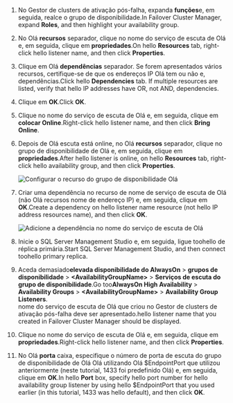 1. <span data-ttu-id="f89e9-101">No Gestor de clusters de ativação pós-falha, expanda **funções**e, em seguida, realce o grupo de disponibilidade.</span><span class="sxs-lookup"><span data-stu-id="f89e9-101">In Failover Cluster Manager, expand **Roles**, and then highlight your availability group.</span></span>  

2. <span data-ttu-id="f89e9-102">No Olá **recursos** separador, clique no nome do serviço de escuta de Olá e, em seguida, clique em **propriedades**.</span><span class="sxs-lookup"><span data-stu-id="f89e9-102">On hello **Resources** tab, right-click hello listener name, and then click **Properties**.</span></span>

3. <span data-ttu-id="f89e9-103">Clique em Olá **dependências** separador. Se forem apresentados vários recursos, certifique-se de que os endereços IP Olá tem ou não e, dependências.</span><span class="sxs-lookup"><span data-stu-id="f89e9-103">Click hello **Dependencies** tab. If multiple resources are listed, verify that hello IP addresses have OR, not AND, dependencies.</span></span>  

4. <span data-ttu-id="f89e9-104">Clique em **OK**.</span><span class="sxs-lookup"><span data-stu-id="f89e9-104">Click **OK**.</span></span>

5. <span data-ttu-id="f89e9-105">Clique no nome do serviço de escuta de Olá e, em seguida, clique em **colocar Online**.</span><span class="sxs-lookup"><span data-stu-id="f89e9-105">Right-click hello listener name, and then click **Bring Online**.</span></span>

6. <span data-ttu-id="f89e9-106">Depois de Olá escuta está online, no Olá **recursos** separador, clique no grupo de disponibilidade de Olá e, em seguida, clique em **propriedades**.</span><span class="sxs-lookup"><span data-stu-id="f89e9-106">After hello listener is online, on hello **Resources** tab, right-click hello availability group, and then click **Properties**.</span></span>
   
    ![Configurar o recurso do grupo de disponibilidade Olá](./media/virtual-machines-sql-server-configure-alwayson-availability-group-listener/IC678772.gif)

7. <span data-ttu-id="f89e9-108">Criar uma dependência no recurso de nome de serviço de escuta de Olá (não Olá recursos nome de endereço IP) e, em seguida, clique em **OK**.</span><span class="sxs-lookup"><span data-stu-id="f89e9-108">Create a dependency on hello listener name resource (not hello IP address resources name), and then click **OK**.</span></span>
   
    ![Adicione a dependência no nome do serviço de escuta de Olá](./media/virtual-machines-sql-server-configure-alwayson-availability-group-listener/IC678773.gif)

8. <span data-ttu-id="f89e9-110">Inicie o SQL Server Management Studio e, em seguida, ligue toohello de réplica primária.</span><span class="sxs-lookup"><span data-stu-id="f89e9-110">Start SQL Server Management Studio, and then connect toohello primary replica.</span></span>

9. <span data-ttu-id="f89e9-111">Aceda demasiado**elevada disponibilidade do AlwaysOn** > **grupos de disponibilidade** > **\<AvailabilityGroupName\>**   >  **Serviços de escuta do grupo de disponibilidade**.</span><span class="sxs-lookup"><span data-stu-id="f89e9-111">Go too**AlwaysOn High Availability** > **Availability Groups** > **\<AvailabilityGroupName\>** > **Availability Group Listeners**.</span></span>  
    <span data-ttu-id="f89e9-112">nome do serviço de escuta de Olá que criou no Gestor de clusters de ativação pós-falha deve ser apresentado.</span><span class="sxs-lookup"><span data-stu-id="f89e9-112">hello listener name that you created in Failover Cluster Manager should be displayed.</span></span>

10. <span data-ttu-id="f89e9-113">Clique no nome do serviço de escuta de Olá e, em seguida, clique em **propriedades**.</span><span class="sxs-lookup"><span data-stu-id="f89e9-113">Right-click hello listener name, and then click **Properties**.</span></span>

11. <span data-ttu-id="f89e9-114">No Olá **porta** caixa, especifique o número de porta de escuta do grupo de disponibilidade de Olá Olá utilizando Olá $EndpointPort que utilizou anteriormente (neste tutorial, 1433 foi predefinido Olá) e, em seguida, clique em **OK**.</span><span class="sxs-lookup"><span data-stu-id="f89e9-114">In hello **Port** box, specify hello port number for hello availability group listener by using hello $EndpointPort that you used earlier (in this tutorial, 1433 was hello default), and then click **OK**.</span></span>

